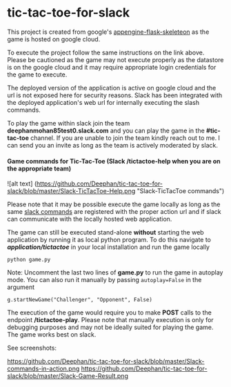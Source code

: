 # tic-tac-toe-for-slack

This project is created from google's  [appengine-flask-skeleteon](https://github.com/GoogleCloudPlatform/appengine-flask-skeleton#python-flask-skeleton-for-google-app-engine) as the game is hosted on google cloud.

To execute the project follow the same instructions on the link above. Please be cautioned as the game may not execute properly as the datastore is on the google cloud and it may require appropriate login credentials for the game to execute.

The deployed version of the application is active on google cloud and the url is not exposed here for security reasons. Slack has been integrated with the deployed application's web url for internally executing the slash commands.

To play the game within slack join the team **deephanmohan85test0.slack.com** and you can play the game in the **#tic-tac-toe** channel.
If you are unable to join the team kindly reach out to me. I can send you an invite as long as the team is actively moderated by slack. 

#### Game commands for Tic-Tac-Toe (Slack /tictactoe-help when you are on the appropriate team)

![alt text] (https://github.com/Deephan/tic-tac-toe-for-slack/blob/master/Slack-TicTacToe-Help.png "Slack-TicTacToe commands")

Please note that it may be possible execute the game locally as long as the same [slack commands](https://api.slack.com/slash-commands) are registered with the proper action url and if slack can communicate with the locally hosted web application. 

The game can still be executed stand-alone **without** starting the web application by running it as local python program.
To do this navigate to **_application/tictactoe_** in your local installation and run the game locally



`python game.py`

Note: Uncomment the last two lines of **game.py** to run the game in autoplay mode. You can also run it manually by passing `autoplay=False` in the argument


`g.startNewGame("Challenger", "Opponent", False)`

The execution of the game would require you to make **POST** calls to the endpoint **/tictactoe-play**. Please note that manually execution is only for debugging purposes and may not be ideally suited for playing the game. The game works best on slack. 

See screenshots: 

https://github.com/Deephan/tic-tac-toe-for-slack/blob/master/Slack-commands-in-action.png
https://github.com/Deephan/tic-tac-toe-for-slack/blob/master/Slack-Game-Result.png


